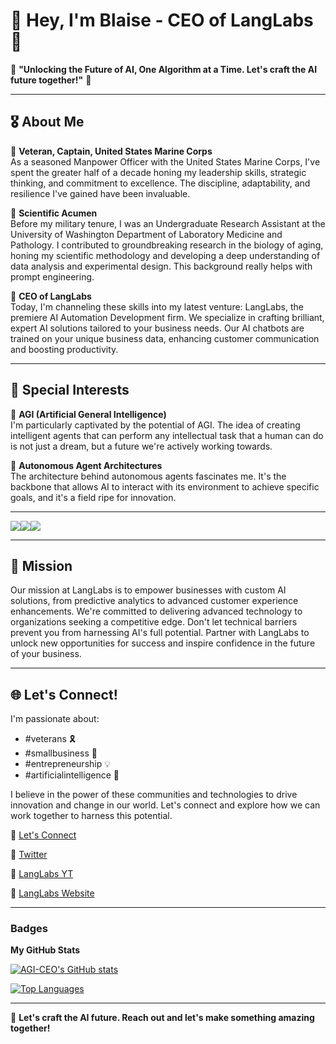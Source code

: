 # 👋 Hey, I'm Blaise - CEO of LangLabs 🚀

🌟 **"Unlocking the Future of AI, One Algorithm at a Time. Let's craft the AI future together!"** 🌟

---

## 🎖 About Me

🔹 **Veteran, Captain, United States Marine Corps**  
As a seasoned Manpower Officer with the United States Marine Corps, I've spent the greater half of a decade honing my leadership skills, strategic thinking, and commitment to excellence. The discipline, adaptability, and resilience I've gained have been invaluable.

🔹 **Scientific Acumen**  
Before my military tenure, I was an Undergraduate Research Assistant at the University of Washington Department of Laboratory Medicine and Pathology. I contributed to groundbreaking research in the biology of aging, honing my scientific methodology and developing a deep understanding of data analysis and experimental design. This background really helps with prompt engineering.

🔹 **CEO of LangLabs**  
Today, I'm channeling these skills into my latest venture: LangLabs, the premiere AI Automation Development firm. We specialize in crafting brilliant, expert AI solutions tailored to your business needs. Our AI chatbots are trained on your unique business data, enhancing customer communication and boosting productivity.

---

## 🤖 Special Interests

🔸 **AGI (Artificial General Intelligence)**  
I'm particularly captivated by the potential of AGI. The idea of creating intelligent agents that can perform any intellectual task that a human can do is not just a dream, but a future we're actively working towards.

🔸 **Autonomous Agent Architectures**  
The architecture behind autonomous agents fascinates me. It's the backbone that allows AI to interact with its environment to achieve specific goals, and it's a field ripe for innovation.

---

<a href="https://www.github.com/AGI-CEO" target="_blank" rel="noreferrer"><img
src="https://img.shields.io/github/followers/AGI-CEO?logo=github&style=for-the-badge&color=0891b2&labelColor=1c1917" /></a><a href="https://www.x.com/AGI_CEO" target="_blank" rel="noreferrer"><img
src="https://img.shields.io/twitter/follow/AGI_CEO?logo=twitter&style=for-the-badge&color=0891b2&labelColor=1c1917"
/></a><a href="https://www.twitch.tv/AGI_CEO" target="_blank" rel="noreferrer"><img
src="https://img.shields.io/twitch/status/AGI_CEO?logo=twitchsx&style=for-the-badge&color=0891b2&labelColor=1c1917&label=TWITCH+STATUS" /></a>

---
## 🎯 Mission

Our mission at LangLabs is to empower businesses with custom AI solutions, from predictive analytics to advanced customer experience enhancements. We're committed to delivering advanced technology to organizations seeking a competitive edge. Don't let technical barriers prevent you from harnessing AI's full potential. Partner with LangLabs to unlock new opportunities for success and inspire confidence in the future of your business.

---

## 🌐 Let's Connect!

I'm passionate about:
- #veterans 🎗
- #smallbusiness 🏢
- #entrepreneurship 💡
- #artificialintelligence 🤖

I believe in the power of these communities and technologies to drive innovation and change in our world. Let's connect and explore how we can work together to harness this potential.

🔗 [Let's Connect](https://bio.blaisep.com)  

🔗 [Twitter](https://twitter.com/AGI-CEO)  

🔗 [LangLabs YT](https://youtube.com/@LangLabs)

🔗 [LangLabs Website](https://langlabs.io)

---

### Badges

<b>My GitHub Stats</b>

<a href="http://www.github.com/AGI-CEO"><img src="https://github-readme-stats.vercel.app/api?username=AGI-CEO&show_icons=true&hide=&count_private=true&title_color=0891b2&text_color=ffffff&icon_color=0891b2&bg_color=1c1917&hide_border=true&show_icons=true" alt="AGI-CEO's GitHub stats" /></a>

<a href="https://github.com/AGI-CEO" align="left"><img src="https://github-readme-stats.vercel.app/api/top-langs/?username=AGI-CEO&langs_count=10&title_color=0891b2&text_color=ffffff&icon_color=0891b2&bg_color=1c1917&hide_border=true&locale=en&custom_title=Top%20%Languages" alt="Top Languages" /></a>

---

💌 **Let's craft the AI future. Reach out and let's make something amazing together!**
